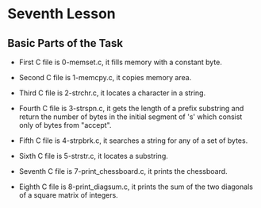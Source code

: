 # Seventh Lesson

## Basic Parts of the Task

- First C file is 0-memset.c, it fills memory with a constant byte.

- Second C file is 1-memcpy.c, it copies memory area.

- Third C file is 2-strchr.c, it locates a character in a string.

- Fourth C file is 3-strspn.c, it gets the length of a prefix substring and return the number of bytes in the initial segment of 's' which consist only of bytes from "accept".

- Fifth C file is 4-strpbrk.c, it searches a string for any of a set of bytes.

- Sixth C file is 5-strstr.c, it locates a substring.

- Seventh C file is 7-print_chessboard.c, it prints the chessboard.

- Eighth C file is 8-print_diagsum.c, it prints the sum of the two diagonals of a square matrix of integers.
